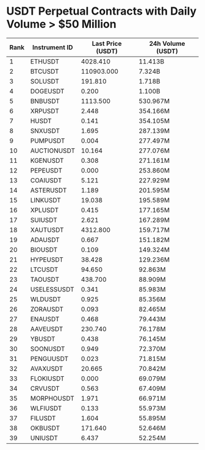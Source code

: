 # USDT Perpetual Contracts with Daily Volume > $50 Million

| Rank | Instrument ID | Last Price (USDT) | 24h Volume (USDT) |
|------|---------------|-------------------|-------------------|
| 1 | ETHUSDT | 4028.410 | 11.413B |
| 2 | BTCUSDT | 110903.000 | 7.324B |
| 3 | SOLUSDT | 191.810 | 1.718B |
| 4 | DOGEUSDT | 0.200 | 1.100B |
| 5 | BNBUSDT | 1113.500 | 530.967M |
| 6 | XRPUSDT | 2.448 | 354.166M |
| 7 | HUSDT | 0.141 | 354.105M |
| 8 | SNXUSDT | 1.695 | 287.139M |
| 9 | PUMPUSDT | 0.004 | 277.497M |
| 10 | AUCTIONUSDT | 10.164 | 277.076M |
| 11 | KGENUSDT | 0.308 | 271.161M |
| 12 | PEPEUSDT | 0.000 | 253.860M |
| 13 | COAIUSDT | 5.121 | 227.929M |
| 14 | ASTERUSDT | 1.189 | 201.595M |
| 15 | LINKUSDT | 19.038 | 195.589M |
| 16 | XPLUSDT | 0.415 | 177.165M |
| 17 | SUIUSDT | 2.621 | 167.289M |
| 18 | XAUTUSDT | 4312.800 | 159.717M |
| 19 | ADAUSDT | 0.667 | 151.182M |
| 20 | BIOUSDT | 0.109 | 149.324M |
| 21 | HYPEUSDT | 38.428 | 129.236M |
| 22 | LTCUSDT | 94.650 | 92.863M |
| 23 | TAOUSDT | 438.700 | 88.909M |
| 24 | USELESSUSDT | 0.341 | 85.983M |
| 25 | WLDUSDT | 0.925 | 85.356M |
| 26 | ZORAUSDT | 0.093 | 82.465M |
| 27 | ENAUSDT | 0.468 | 79.443M |
| 28 | AAVEUSDT | 230.740 | 76.178M |
| 29 | YBUSDT | 0.438 | 76.145M |
| 30 | SOONUSDT | 0.949 | 72.370M |
| 31 | PENGUUSDT | 0.023 | 71.815M |
| 32 | AVAXUSDT | 20.665 | 70.842M |
| 33 | FLOKIUSDT | 0.000 | 69.079M |
| 34 | CRVUSDT | 0.563 | 67.409M |
| 35 | MORPHOUSDT | 1.971 | 66.971M |
| 36 | WLFIUSDT | 0.133 | 55.973M |
| 37 | FILUSDT | 1.604 | 55.895M |
| 38 | OKBUSDT | 171.640 | 52.646M |
| 39 | UNIUSDT | 6.437 | 52.254M |

